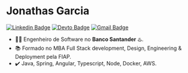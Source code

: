 # Jonathas Garcia

[![Linkedin Badge](https://img.shields.io/badge/-LinkedIn-blue?style=for-the-badge&logo=Linkedin&logoColor=white&link=https://www.linkedin.com/in/jonathas-garcia/)](https://www.linkedin.com/in/jonathas-garcia/)
[![Devto Badge](https://img.shields.io/badge/-dev.to-000?style=for-the-badge&logo=Dev.to&logoColor=white&link=https://dev.to/jonathasgarcia)](https://dev.to/jonathasgarcia)
[![Gmail Badge](https://img.shields.io/badge/-Gmail-c14438?style=for-the-badge&logo=Gmail&logoColor=white&link=mailto:mailto:jonathas.cgarcia@gmail.com)](mailto:jonathas.cgarcia@gmail.com)

- :man_technologist: Engenheiro de Software no **Banco Santander** ♨️.
- :books: Formado no MBA Full Stack development, Design, Engineering & Deployment pela FIAP.
- :heavy_check_mark: Java, Spring, Angular, Typescript, Node, Docker, AWS.
